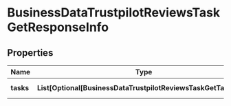 # BusinessDataTrustpilotReviewsTaskGetResponseInfo


## Properties

| Name | Type | Description | Notes |
|------------ | ------------- | ------------- | -------------|
**tasks** | **List[Optional[BusinessDataTrustpilotReviewsTaskGetTaskInfo]]** | array of tasks |[optional]|
